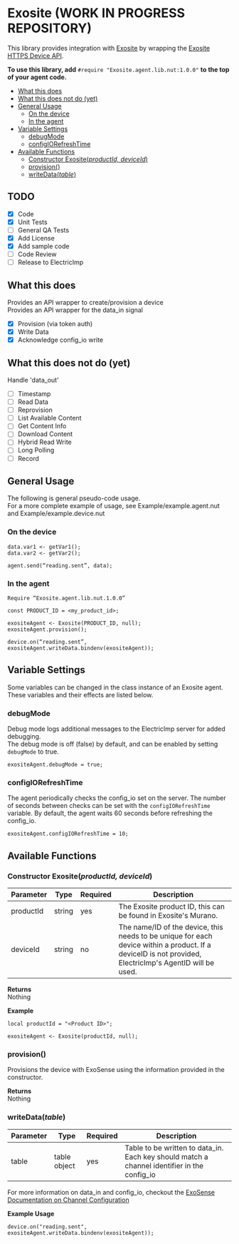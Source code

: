 # Exosite (WORK IN PROGRESS REPOSITORY)
This library provides integration with [Exosite](https://exosite.com/iot-solutions/condition-monitoring/) by wrapping the [Exosite HTTPS Device API](http://docs.exosite.com/reference/products/device-api/http/).

**To use this library, add** `#require "Exosite.agent.lib.nut:1.0.0"` **to the top of your agent code.**

  * [What this does](#what-this-does)
  * [What this does not do (yet)](#what-this-does-not-do-yet)
  * [General Usage](#general-usage)
     * [On the device](#on-the-device)
     * [In the agent](#in-the-agent)
  * [Variable Settings](#variable-settings)
     * [debugMode](#debugmode)
     * [configIORefreshTime](#configiorefreshtime)
  * [Available Functions](#available-functions)
     * [Constructor Exosite(<em>productId, deviceId</em>)](#constructor-exositeproductid-deviceid)
     * [provision()](#provision)
     * [writeData(<em>table</em>)](#writedatatable)

## TODO
- [x] Code
- [x] Unit Tests
- [ ] General QA Tests
- [x] Add License
- [x] Add sample code
- [ ] Code Review
- [ ] Release to ElectricImp

## What this does
Provides an API wrapper to create/provision a device\
Provides an API wrapper for the data_in signal
- [x] Provision (via token auth)
- [x] Write Data
- [x] Acknowledge config_io write

## What this does not do (yet)
Handle 'data_out'
- [ ] Timestamp
- [ ] Read Data
- [ ] Reprovision
- [ ] List Available Content
- [ ] Get Content Info
- [ ] Download Content
- [ ] Hybrid Read Write
- [ ] Long Polling
- [ ] Record

## General Usage
The following is general pseudo-code usage. \
For a more complete example of usage, see Example/example.agent.nut and Example/example.device.nut


### On the device
```
data.var1 <- getVar1();
data.var2 <- getVar2();

agent.send(“reading.sent”, data);
```

### In the agent
```
Require “Exosite.agent.lib.nut.1.0.0”

const PRODUCT_ID = <my_product_id>;

exositeAgent <- Exosite(PRODUCT_ID, null);
exositeAgent.provision();

device.on(“reading.sent”, exositeAgent.writeData.bindenv(exositeAgent));
```

## Variable Settings
Some variables can be changed in the class instance of an Exosite agent. These variables and their effects are listed below.

### debugMode
Debug mode logs additional messages to the ElectricImp server for added debugging. \
The debug mode is off (false) by default, and can be enabled by setting `debugMode` to true.
```
exositeAgent.debugMode = true;
```
### configIORefreshTime
The agent periodically checks the config_io set on the server. The number of seconds between checks can be set with the `configIORefreshTime` variable. By default, the agent waits 60 seconds before refreshing the config_io.
```
exositeAgent.configIORefreshTime = 10;
```

## Available Functions
### Constructor Exosite(*productId, deviceId*) ###
| Parameter | Type | Required | Description |
| -- | -- | -- | -- |
| productId | string | yes | The Exosite product ID, this can be found in Exosite's Murano.
| deviceId | string |  no | The name/ID of the device, this needs to be unique for each device within a product. If a deviceID is not provided, ElectricImp's AgentID will be used.


**Returns** \
Nothing

**Example**
```
local productId = "<Product ID>";

exositeAgent <- Exosite(productId, null);
```

### provision() ###
Provisions the device with ExoSense using the information provided in the constructor.

**Returns** \
Nothing

### writeData(*table*) ###
| Parameter | Type | Required | Description |
| -- | -- | -- | -- |
| table | table object | yes | Table to be written to data\_in. Each key should match a channel identifier in the config\_io |

For more information on data_in and config_io, checkout the [ExoSense Documentation on Channel Configuration](https://exosense.readme.io/docs/channel-configuration)

**Example Usage**
```
device.on("reading.sent", exositeAgent.writeData.bindenv(exositeAgent));
```
